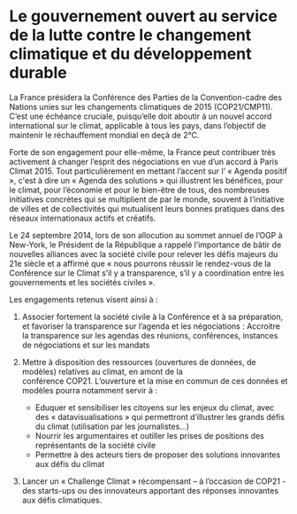 # Le gouvernement ouvert au service de la lutte contre le changement climatique et du développement durable

La France présidera la Conférence des Parties de la Convention-cadre des Nations unies sur les changements climatiques de 2015 (COP21/CMP11). C’est une échéance cruciale, puisqu’elle doit aboutir à un nouvel accord international sur le climat, applicable à tous les pays, dans l’objectif de maintenir le réchauffement mondial en deçà de 2°C.

Forte de son engagement pour elle-même, la France peut contribuer très activement à changer l’esprit des négociations en vue d’un accord à Paris Climat 2015. Tout particulièrement en mettant l’accent sur l’ « Agenda positif », c'est à dire un « Agenda des solutions » qui illustrent les bénéfices, pour le climat, pour l’économie et pour le bien-être de tous, des nombreuses initiatives concrètes qui se multiplient de par le monde, souvent à l’initiative de villes et de collectivités qui mutualisent leurs bonnes pratiques dans des réseaux internationaux actifs et créatifs.

Le 24 septembre 2014, lors de son allocution au sommet annuel de l’OGP à New-York, le Président de la République a rappelé l’importance de bâtir de nouvelles alliances avec la société civile pour relever les défis majeurs du 21e siècle et a affirmé que « nous pourrons réussir le rendez-vous de la Conférence sur le Climat s’il y a transparence, s’il y a coordination entre les gouvernements et les sociétés civiles ».

Les engagements retenus visent ainsi à :

1. Associer fortement la société civile à la Conférence et à sa préparation, et favoriser la transparence sur l’agenda et les négociations : Accroitre la transparence sur les agendas des réunions, conférences, instances de négociations et sur les mandats

2. Mettre à disposition des ressources (ouvertures de données, de modèles) relatives au climat, en amont de la conférence COP21. L’ouverture et la mise en commun de ces données et modèles pourra notamment servir à :
    - Eduquer et sensibiliser les citoyens sur les enjeux du climat, avec des « datavisualisations » qui permettront d’illustrer les grands défis du climat (utilisation par les journalistes…)
    - Nourrir les argumentaires et outiller les prises de positions des représentants de la société civile
    - Permettre à des acteurs tiers de proposer des solutions innovantes aux défis du climat

3. Lancer un « Challenge Climat » récompensant – à l’occasion de COP21 - des starts-ups ou des innovateurs apportant des réponses innovantes aux défis climatiques.
